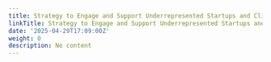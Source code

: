 ```yaml
---
title: Strategy to Engage and Support Underrepresented Startups and Clients
linkTitle: Strategy to Engage and Support Underrepresented Startups and Clients
date: '2025-04-29T17:09:00Z'
weight: 0
description: No content
---
```



